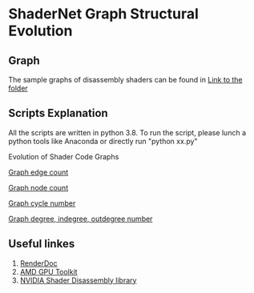 # ShaderNet Graph Structural Evolution
<!-- TABLE OF CONTENTS -->
<!-- Graph creation -->
## Graph  
The sample graphs of disassembly shaders can be found in  [Link to the folder](../sample_graph/)


<!-- Scripts Explanation -->
## Scripts Explanation

All the scripts are written in python 3.8. To run the script, please lunch a python tools like Anaconda or directly run "python xx.py" 

 Evolution of Shader Code Graphs

   [Graph edge count](edge_count.py)

   [Graph node count](node_count.py)

   [Graph cycle number](cycle_count.py)

   [Graph degree, indegree, outdegree number](degree_count.py)
	

 
## Useful linkes
1. [RenderDoc](https://renderdoc.org/)
2. [AMD GPU Toolkit](https://gpuopen.com/introducing-radeon-developer-tool-suite/})
3. [NVIDIA Shader Disassembly library](https://developer.nvidia.com/shader-disasm)

